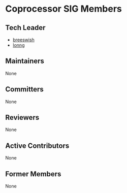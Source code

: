 # Coprocessor SIG Members

## Tech Leader

- [breeswish](https://github.com/breeswish)
- [lonng](https://github.com/lonng)

## Maintainers

None

## Committers

None

## Reviewers

None

## Active Contributors

None

## Former Members

None
